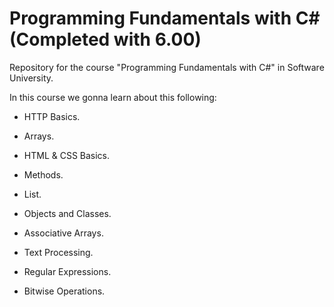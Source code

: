 # Programming Fundamentals with C#(Completed with 6.00)
Repository for the course "Programming Fundamentals with C#" in Software University.

In this course we gonna learn about this following: 

- HTTP Basics. 

- Arrays.

- HTML & CSS Basics.

- Methods. 

- List.

- Objects and Classes.

- Associative Arrays.

- Text Processing.

- Regular Expressions.

- Bitwise Operations.


